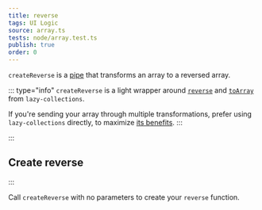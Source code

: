 ```yaml
---
title: reverse
tags: UI Logic
source: array.ts
tests: node/array.test.ts
publish: true
order: 0
---
```


`createReverse` is a [pipe](/docs/logic/pipes-overview) that transforms an array to a reversed array.

::: type="info"
`createReverse` is a light wrapper around [`reverse`](https://github.com/RobinMalfait/lazy-collections#reverse) and [`toArray`](https://github.com/RobinMalfait/lazy-collections#toarray) from `lazy-collections`.

If you're sending your array through multiple transformations, prefer using `lazy-collections` directly, to maximize [its benefits](https://alexvipond.dev/blog/im-obsessed-with-lazy-collections).
:::


:::
## Create reverse
:::

Call `createReverse` with no parameters to create your `reverse` function.
